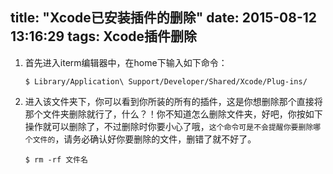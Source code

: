 title: "Xcode已安装插件的删除"
date: 2015-08-12 13:16:29
tags: Xcode插件删除
---

1. 首先进入iterm编辑器中，在home下输入如下命令：

	```
	$ Library/Application\ Support/Developer/Shared/Xcode/Plug-ins/
	```

2. 进入该文件夹下，你可以看到你所装的所有的插件，这是你想删除那个直接将那个文件夹删除就行了，什么？！你不知道怎么删除文件夹，好吧，你按如下操作就可以删除了，不过删除时你要小心了哦，`这个命令可是不会提醒你要删除哪个文件的`，请务必确认好你要删除的文件，删错了就不好了。

	```
	$ rm -rf 文件名
	```